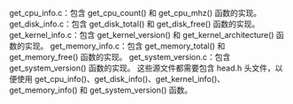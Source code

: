 get_cpu_info.c：包含 get_cpu_count() 和 get_cpu_mhz() 函数的实现。
get_disk_info.c：包含 get_disk_total() 和 get_disk_free() 函数的实现。
get_kernel_info.c：包含 get_kernel_version() 和 get_kernel_architecture() 函数的实现。
get_memory_info.c：包含 get_memory_total() 和 get_memory_free() 函数的实现。
get_system_version.c：包含 get_system_version() 函数的实现。
这些源文件都需要包含 head.h 头文件，以便使用 get_cpu_info()、get_disk_info()、get_kernel_info()、get_memory_info() 和 get_system_version() 函数。
